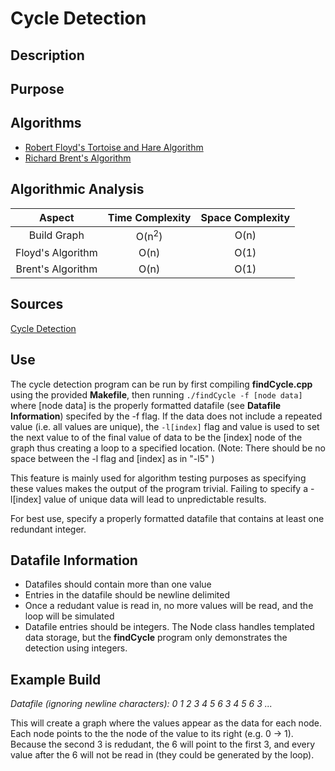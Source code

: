 # Cycle Detection

## Description



## Purpose


## Algorithms
* [Robert Floyd's Tortoise and Hare Algorithm](https://en.wikipedia.org/wiki/Cycle_detection#Floyd's_Tortoise_and_Hare "Floyd's Tortoise and Hare Algorithm")
* [Richard Brent's Algorithm](https://en.wikipedia.org/wiki/Cycle_detection#Brent's_algorithm "Brent's Algorithm")

## Algorithmic Analysis

| Aspect     | Time Complexity | Space Complexity     |
| :----:       |    :----:   |      :---: |
| Build Graph  |    O(n<sup>2</sup>)     | O(n)      |
| Floyd's Algorithm     | O(n)       | O(1)  |
| Brent's Algorithm  |    O(n)     | O(1)      |

## Sources
[Cycle Detection](https://en.wikipedia.org/wiki/Cycle_detection "Cycle Detection")


## Use
The cycle detection program can be run by first compiling **findCycle.cpp** using the provided **Makefile**, then running `./findCycle -f [node data]` where [node data] is the properly formatted datafile (see **Datafile Information**) specifed by the -f flag.  If the data does not include a repeated value (i.e. all values are unique), the `-l[index]` flag and value is used to set the next value to of the final value of data to be the [index] node of the graph thus creating a loop to a specified location. (Note: There should be no space between the -l flag and [index] as in "-l5" )

This feature is mainly used for algorithm testing purposes as specifying these values makes the output of the program trivial. Failing to specify a -l[index] value of unique data will lead to unpredictable results.

For best use, specify a properly formatted datafile that contains at least one redundant integer.


## Datafile Information
* Datafiles should contain more than one value
* Entries in the datafile should be newline delimited
* Once a redudant value is read in, no more values will be read, and the loop will be simulated
* Datafile entries should be integers.  The Node class handles templated data storage, but the **findCycle** program only demonstrates the detection using integers.


## Example Build
*Datafile (ignoring newline characters): 0 1 2 3 4 5 6 3 4 5 6 3 ...*

This will create a graph where the values appear as the data for each node. Each node points to the the node of the value to its right (e.g. 0 -> 1).  Because the second 3 is redudant, the 6 will point to the first 3, and every value after the 6 will not be read in (they could be generated by the loop).